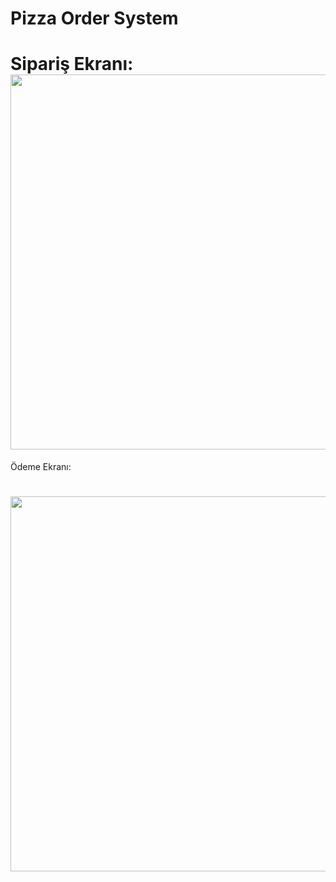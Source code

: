 # Pizza Order System


 

<h1>  
   
 <div id="header" <div id="header" align="left">  Sipariş Ekranı:
 
 
 
 <img src="https://im.ezgif.com/tmp/ezgif-1-dc1f21958d.gif" width="600px"/>
 
 </h1>


Ödeme Ekranı:
<h1>  
  <img src="https://im4.ezgif.com/tmp/ezgif-4-5ed4eb5dcf.gif" width="600px"/>
</h1>
